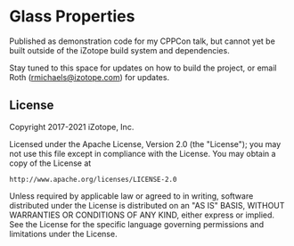 # Glass Properties

Published as demonstration code for my CPPCon talk, but cannot yet be
built outside of the iZotope build system and dependencies.

Stay tuned to this space for updates on how to build the project, or
email Roth (rmichaels@izotope.com) for updates.

## License

Copyright 2017-2021 iZotope, Inc.

Licensed under the Apache License, Version 2.0 (the "License");
you may not use this file except in compliance with the License.
You may obtain a copy of the License at

    http://www.apache.org/licenses/LICENSE-2.0

Unless required by applicable law or agreed to in writing, software
distributed under the License is distributed on an "AS IS" BASIS,
WITHOUT WARRANTIES OR CONDITIONS OF ANY KIND, either express or implied.
See the License for the specific language governing permissions and
limitations under the License.
